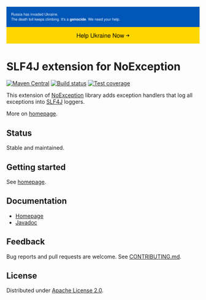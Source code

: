 <!--- Generated by scripts/configure.py --->
[![SWUbanner](https://raw.githubusercontent.com/vshymanskyy/StandWithUkraine/main/banner2-direct.svg)](https://github.com/vshymanskyy/StandWithUkraine/blob/main/docs/README.md)

# SLF4J extension for NoException

[![Maven Central](https://img.shields.io/maven-central/v/com.machinezoo.noexception/noexception-slf4j)](https://search.maven.org/artifact/com.machinezoo.noexception/noexception-slf4j)
[![Build status](https://github.com/robertvazan/noexception-slf4j/workflows/build/badge.svg)](https://github.com/robertvazan/noexception-slf4j/actions/workflows/build.yml)
[![Test coverage](https://codecov.io/gh/robertvazan/noexception-slf4j/branch/master/graph/badge.svg)](https://codecov.io/gh/robertvazan/noexception-slf4j)

This extension of [NoException](https://noexception.machinezoo.com/) library adds exception handlers
that log all exceptions into [SLF4J](https://www.slf4j.org/) loggers.

More on [homepage](https://noexception.machinezoo.com/slf4j).

## Status

Stable and maintained.

## Getting started

See [homepage](https://noexception.machinezoo.com/slf4j).

## Documentation

* [Homepage](https://noexception.machinezoo.com/slf4j)
* [Javadoc](https://noexception.machinezoo.com/javadocs/slf4j/com.machinezoo.noexception.slf4j/com/machinezoo/noexception/slf4j/package-summary.html)

## Feedback

Bug reports and pull requests are welcome. See [CONTRIBUTING.md](CONTRIBUTING.md).

## License

Distributed under [Apache License 2.0](LICENSE).
